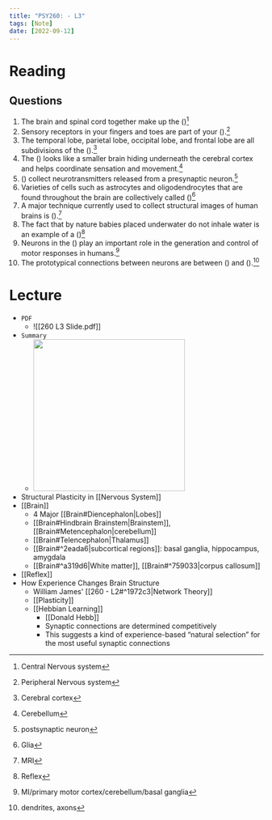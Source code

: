 ```yaml
---
title: "PSY260: - L3"
tags: [Note]
date: [2022-09-12]
---
```


# Reading

## Questions

1. The brain and spinal cord together make up the ()[^1]
2. Sensory receptors in your fingers and toes are part of your ().[^2]
3. The temporal lobe, parietal lobe, occipital lobe, and frontal lobe are all subdivisions of the ().[^3]
4. The () looks like a smaller brain hiding underneath the cerebral cortex and helps coordinate sensation and movement.[^4]
5. () collect neurotransmitters released from a presynaptic neuron.[^5]
6. Varieties of cells such as astrocytes and oligodendrocytes that are found throughout the brain are collectively called ()[^6]
7. A major technique currently used to collect structural images of human brains is ().[^7]
8. The fact that by nature babies placed underwater do not inhale water is an example of a ()[^8]
9. Neurons in the () play an important role in the generation and control of motor responses in humans.[^9]
10. The prototypical connections between neurons are between () and ().[^10]

# Lecture

- `PDF`
	- ![[260 L3 Slide.pdf]]
- `Summary`
	- <img src="https://tva1.sinaimg.cn/large/e6c9d24egy1h6f8j0ewp8j20u012c43y.jpg" width="300">
- Structural Plasticity in [[Nervous System]]
- [[Brain]]
	- 4 Major [[Brain#Diencephalon|Lobes]]
	- [[Brain#Hindbrain Brainstem|Brainstem]], [[Brain#Metencephalon|cerebellum]]
	- [[Brain#Telencephalon|Thalamus]]
	- [[Brain#^2eada6|subcortical regions]]: basal ganglia, hippocampus, amygdala
	- [[Brain#^a319d6|White matter]], [[Brain#^759033|corpus callosum]]
- [[Reflex]]
- How Experience Changes Brain Structure
	- William James' [[260 - L2#^1972c3|Network Theory]]
	- [[Plasticity]]
	- [[Hebbian Learning]]
		- [[Donald Hebb]]
		- Synaptic connections are determined competitively
		- This suggests a kind of experience-based “natural selection” for the most useful synaptic connections



[^1]: Central Nervous system
[^2]: Peripheral Nervous system
[^3]: Cerebral cortex
[^4]: Cerebellum
[^5]: postsynaptic neuron
[^6]: Glia
[^7]: MRI
[^8]: Reflex
[^9]: MI/primary motor cortex/cerebellum/basal ganglia
[^10]: dendrites, axons
